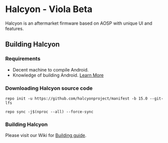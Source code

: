 # Halcyon - Viola Beta

Halcyon is an aftermarket firmware based on AOSP with unique UI and features.

## Building Halcyon

### Requirements
- Decent machine to compile Android.
- Knowledge of building Android. [Learn More](https://source.android.com/docs/setup/build/building)

### Downloading Halcyon source code
```
repo init -u https://github.com/halcyonproject/manifest -b 15.0 --git-lfs
```
```
repo sync -j$(nproc --all) --force-sync
```

### Building Halcyon
Please visit our Wiki for [Building guide](https://wiki.hlcyn.co/development/building/downloading_source).
